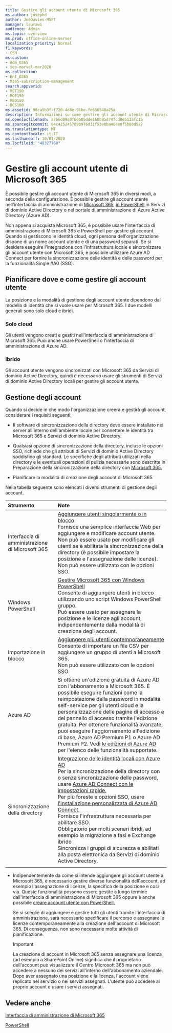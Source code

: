 ```yaml
---
title: Gestire gli account utente di Microsoft 365
ms.author: josephd
author: JoeDavies-MSFT
manager: laurawi
audience: Admin
ms.topic: overview
ms.prod: office-online-server
localization_priority: Normal
f1.keywords:
- CSH
ms.custom:
- Adm_O365
- seo-marvel-mar2020
ms.collection:
- Ent_O365
- M365-subscription-management
search.appverid:
- MET150
- MOE150
- MED150
- BCS160
ms.assetid: 98ca5b3f-f720-4d8e-91be-fe656548a25a
description: Informazioni su come gestire gli account utente di Microsoft 365.
ms.openlocfilehash: a7b6d89a0f66605dde168b85d74fcd8e513afc15
ms.sourcegitcommit: 04c4252457d9b976d31f53e0ba404e8f5b80d527
ms.translationtype: MT
ms.contentlocale: it-IT
ms.lasthandoff: 10/01/2020
ms.locfileid: "48327760"
---
```

# <a name="manage-microsoft-365-user-accounts"></a>Gestire gli account utente di Microsoft 365

È possibile gestire gli account utente di Microsoft 365 in diversi modi, a seconda della configurazione. È possibile gestire gli account utente nell'interfaccia di amministrazione di [Microsoft 365,](https://docs.microsoft.com/microsoft-365/admin/add-users/) [in PowerShell,](manage-user-accounts-and-licenses-with-microsoft-365-powershell.md)in Servizi di dominio Active Directory o nel portale di amministrazione di Azure Active Directory (Azure AD). 

Non appena si acquista Microsoft 365, è possibile usare l'interfaccia di amministrazione di Microsoft 365 e PowerShell per gestire gli account. Quando si gestiscono le identità cloud, ogni persona dell'organizzazione dispone di un nome account utente e di una password separati. Se si desidera eseguire l'integrazione con l'infrastruttura locale e sincronizzare gli account utente con Microsoft 365, è possibile utilizzare Azure AD Connect per fornire la sincronizzazione delle identità e delle password per la funzionalità Single #A0 (SSO).
  
## <a name="plan-for-where-and-how-you-will-manage-your-user-accounts"></a>Pianificare dove e come gestire gli account utente

La posizione e la modalità di gestione degli account utente dipendono dal modello di identità che si vuole usare per Microsoft 365. I due modelli generali sono solo cloud e ibridi.
  
### <a name="cloud-only"></a>Solo cloud

Gli utenti vengono creati e gestiti nell'interfaccia di amministrazione di Microsoft 365. Puoi anche usare PowerShell o l'interfaccia di amministrazione di Azure AD. 
    
### <a name="hybrid"></a>Ibrido

Gli account utente vengono sincronizzati con Microsoft 365 da Servizi di dominio Active Directory, quindi è necessario usare gli strumenti di Servizi di dominio Active Directory locali per gestire gli account utente. 
    
## <a name="managing-accounts"></a>Gestione degli account

Quando si decide in che modo l'organizzazione creerà e gestirà gli account, considerare i requisiti seguenti:
  
- Il software di sincronizzazione della directory deve essere installato nei server all'interno dell'ambiente locale per connettere le identità tra Microsoft 365 e Servizi di dominio Active Directory.
    
- Qualsiasi opzione di sincronizzazione della directory, incluse le opzioni SSO, richiede che gli attributi di Servizi di dominio Active Directory soddisfino gli standard. Le specifiche degli attributi utilizzati nella directory e le eventuali operazioni di pulizia necessarie sono descritte in Preparazione della sincronizzazione della directory con [Microsoft 365.](prepare-for-directory-synchronization.md) 
    
- Pianificare la modalità di creazione degli account di Microsoft 365.
    
Nella tabella seguente sono elencati i diversi strumenti di gestione degli account.
    
|Strumento|Note|
|:-----|:-----|
|Interfaccia di amministrazione di Microsoft 365  <br/> |[Aggiungere utenti singolarmente o in blocco](https://docs.microsoft.com/microsoft-365/admin/add-users/add-users) <br/>  Fornisce una semplice interfaccia Web per aggiungere e modificare account utente.  <br/>  Non può essere usato per modificare gli utenti se è abilitata la sincronizzazione della directory (è possibile impostare la posizione e l'assegnazione delle licenze).  <br/>  Non può essere utilizzato con le opzioni SSO.  <br/> |
|Windows PowerShell  <br/> |[Gestire Microsoft 365 con Windows PowerShell](https://go.microsoft.com/fwlink/p/?LinkId=698471) <br/>  Consente di aggiungere utenti in blocco utilizzando uno script Windows PowerShell gruppo.  <br/>  Può essere usato per assegnare la posizione e le licenze agli account, indipendentemente dalla modalità di creazione degli account.  <br/> |
|Importazione in blocco  <br/> |[Aggiungere più utenti contemporaneamente](add-several-users-at-the-same-time.md) <br/>  Consente di importare un file CSV per aggiungere un gruppo di utenti a Microsoft 365.  <br/>  Non può essere utilizzato con le opzioni SSO.  <br/> |
|Azure AD  <br/> |Si ottiene un'edizione gratuita di Azure AD con l'abbonamento a Microsoft 365. È possibile eseguire funzioni come la reimpostazione della password in modalità self-service per gli utenti cloud e la personalizzazione delle pagine di accesso e del pannello di accesso tramite l'edizione gratuita. Per ottenere funzionalità avanzate, puoi eseguire l'aggiornamento all'edizione di base, Azure AD Premium P1 o Azure AD Premium P2. Vedi [le edizioni di Azure AD](https://go.microsoft.com/fwlink/p/?LinkId=698465) per l'elenco delle funzionalità supportate.  <br/> |
|Sincronizzazione della directory  <br/> |[Integrazione delle identità locali con Azure AD](https://go.microsoft.com/fwlink/p/?LinkID=624168) <br/>  Per la sincronizzazione della directory con o senza sincronizzazione delle password, usare [Azure AD Connect con le impostazioni rapide.](https://go.microsoft.com/fwlink/p/?LinkID=698537)  <br/>  Per più foreste e opzioni SSO, usare [l'installazione personalizzata di Azure AD Connect.](https://go.microsoft.com/fwlink/p/?LinkId=698430)  <br/>  Fornisce l'infrastruttura necessaria per abilitare SSO.  <br/>  Obbligatorio per molti scenari ibridi, ad esempio la migrazione a fasi e Exchange ibrido  <br/>  Sincronizza i gruppi di sicurezza e abilitati alla posta elettronica da Servizi di dominio Active Directory.  <br/> |
|||
   
- Indipendentemente da come si intende aggiungere gli account utente a Microsoft 365, è necessario gestire diverse funzionalità dell'account, ad esempio l'assegnazione di licenze, la specifica della posizione e così via. Queste funzionalità possono essere gestite a lungo termine dall'interfaccia di amministrazione di Microsoft 365 oppure è anche possibile [creare account utente con PowerShell.](https://go.microsoft.com/fwlink/p/?LinkId=717083)
    
    Se si sceglie di aggiungere e gestire tutti gli utenti tramite l'interfaccia di amministrazione, sarà necessario specificare il percorso e assegnare le licenze contemporaneamente alla creazione dell'account di Microsoft 365. Di conseguenza, non sono necessarie molte attività di pianificazione.
    
    > [!IMPORTANT]
    > La creazione di account in Microsoft 365 senza assegnare una licenza (ad esempio a SharePoint Online) significa che il proprietario dell'account può visualizzare il Centro Microsoft 365 ma non può accedere a nessuno dei servizi all'interno dell'abbonamento aziendale. Dopo aver assegnato una posizione e la licenza, l'account viene replicato nel servizio o nei servizi assegnati. L'utente può accedere al proprio account e usare i servizi assegnati. 
  
## <a name="see-also"></a>Vedere anche

[Interfaccia di amministrazione di Microsoft 365](https://docs.microsoft.com/microsoft-365/admin/add-users)

[PowerShell](manage-user-accounts-and-licenses-with-microsoft-365-powershell.md)  
